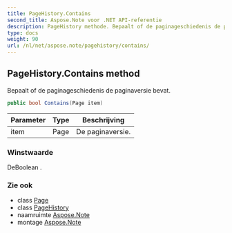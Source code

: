```yaml
---
title: PageHistory.Contains
second_title: Aspose.Note voor .NET API-referentie
description: PageHistory methode. Bepaalt of de paginageschiedenis de paginaversie bevat.
type: docs
weight: 90
url: /nl/net/aspose.note/pagehistory/contains/
---
```

## PageHistory.Contains method

Bepaalt of de paginageschiedenis de paginaversie bevat.

```csharp
public bool Contains(Page item)
```

| Parameter | Type | Beschrijving |
| --- | --- | --- |
| item | Page | De paginaversie. |

### Winstwaarde

DeBoolean .

### Zie ook

* class [Page](../../page/)
* class [PageHistory](../)
* naamruimte [Aspose.Note](../../pagehistory/)
* montage [Aspose.Note](../../../)


